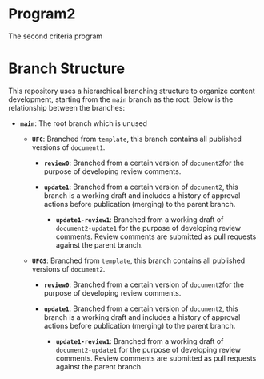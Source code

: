 # Program2
The second criteria program

# Branch Structure

This repository uses a hierarchical branching structure to organize content development, starting from the `main` branch as the root. Below is the relationship between the branches:

- **`main`**: The root branch which is unused
  
  - **`UFC`**: Branched from `template`, this branch contains all published versions of `document1`.
  
    - **`review0`**: Branched from a certain version of `document2`for the purpose of developing review comments.
      
    - **`update1`**: Branched from a certain version of `document2`, this branch is a working draft and includes a history of approval actions before publication (merging) to the parent branch.

      - **`update1-review1`**: Branched from a working draft of `document2-update1` for the purpose of developing review comments. Review comments are submitted as pull requests against the parent branch.
       
  - **`UFGS`**: Branched from `template`, this branch contains all published versions of `document2`.
    
    - **`review0`**: Branched from a certain version of `document2`for the purpose of developing review comments.
      
    - **`update1`**: Branched from a certain version of `document2`, this branch is a working draft and includes a history of approval actions before publication (merging) to the parent branch.

      - **`update1-review1`**: Branched from a working draft of `document2-update1` for the purpose of developing review comments. Review comments are submitted as pull requests against the parent branch.
